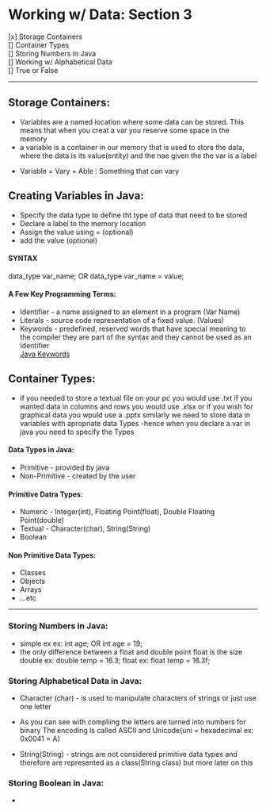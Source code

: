 # Working w/ Data: Section 3
[x] Storage Containers   
[] Container Types      
[] Storing Numbers in Java      
[] Working w/ Alphabetical Data      
[] True or False      
***   
## Storage Containers:
* Variables are a named location where some data can be stored. This means that when 
        you creat a var you reserve some space in the memory
* a variable is a container in our memory that is used to store the data, where the 
        data is its value(entity) and the nae given the the var is a label
- Variable = Vary + Able : Something that can vary
## Creating Variables in Java:
* Specify the data type to define tht type of data that need to be stored
* Declare a label to the memory location
* Assign the value using = (optional) 
* add the value (optional)
#### SYNTAX ####
data_type var_name; OR data_type var_name = value;

#### A Few Key Programming Terms:
* Identifier - a name assigned to an element in a program (Var Name)
* Literals - source code representation of a fixed value. (Values)
* Keywords - predefined, reserved words that have special meaning to the compiler
        they are part of the syntax and they cannot be used as an Identifier    
[Java Keywords](https://docs.oracle.com/javase/tutorial/java/nutsandbolts/_keywords.html)

## Container Types:
- if you needed to store a textual file on your pc you would use .txt
        if you wanted data in columns and rows you would use .xlsx 
        or if you wish for graphical data you wpuld use a .pptx similarly
        we need to store data in variables with apropriate data Types
        -hence when you declare a var in java you need to specify the Types
#### Data Types in Java: ####
* Primitive - provided by java
* Non-Primitive - created by the user
#### Primitive Datra Types:
* Numeric - Integer(int), Floating Point(float), Double Floating Point(double)
* Textual - Character(char), String(String)
* Boolean
#### Non Primitive Data Types:
* Classes
* Objects
* Arrays
* ...etc
***   
### Storing Numbers in Java:
* simple ex
ex: int age; OR int age = 19;
* the only difference between a float and double point float is the size
double ex: double temp = 16.3;
float ex: float temp = 16.3f;

### Storing Alphabetical Data in Java:
* Character (char) - is used to manipulate characters of strings or just use one 
                        letter
- As you can see with compliing the letters are turned into numbers for binary
        The encoding is called ASCII and Unicode(uni = hexadecimal ex: 0x0041 = A)
* String(String) - strings are not considered primitive data types and therefore are 
        represented as a class(String class) but more later on this

### Storing Boolean in Java:
* 